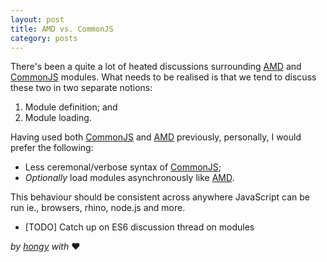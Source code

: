 ```yaml
---
layout: post
title: AMD vs. CommonJS
category: posts
---
```


There's been a quite a lot of heated discussions surrounding [AMD][] and
[CommonJS][] modules. What needs to be realised is that we tend to discuss
these two in two separate notions:

1. Module definition; and
2. Module loading.

Having used both [CommonJS][] and [AMD][] previously, personally, I would
prefer the following:

- Less ceremonal/verbose syntax of [CommonJS][];
- *Optionally* load modules asynchronously like [AMD][].

This behaviour should be consistent across anywhere JavaScript can be run ie.,
browsers, rhino, node.js and more.

- [TODO] Catch up on ES6 discussion thread on modules

*by [hongy][] with* ♥

[hongy]: https://twitter.com/hongymagic
[AMD]: http://wiki.commonjs.org/wiki/Modules/AsynchronousDefinition
[CommonJS]: http://wiki.commonjs.org/wiki/Modules/1.0
